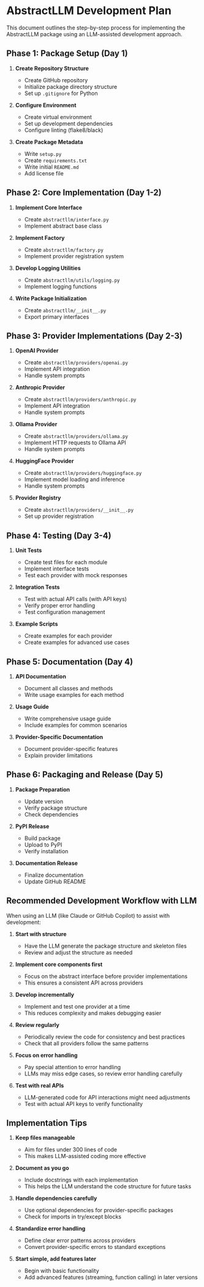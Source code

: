 # AbstractLLM Development Plan

This document outlines the step-by-step process for implementing the AbstractLLM package using an LLM-assisted development approach.

## Phase 1: Package Setup (Day 1)

1. **Create Repository Structure**
   - Create GitHub repository
   - Initialize package directory structure
   - Set up `.gitignore` for Python

2. **Configure Environment**
   - Create virtual environment
   - Set up development dependencies
   - Configure linting (flake8/black)

3. **Create Package Metadata**
   - Write `setup.py`
   - Create `requirements.txt`
   - Write initial `README.md`
   - Add license file

## Phase 2: Core Implementation (Day 1-2)

1. **Implement Core Interface**
   - Create `abstractllm/interface.py`
   - Implement abstract base class

2. **Implement Factory**
   - Create `abstractllm/factory.py`
   - Implement provider registration system

3. **Develop Logging Utilities**
   - Create `abstractllm/utils/logging.py`
   - Implement logging functions

4. **Write Package Initialization**
   - Create `abstractllm/__init__.py`
   - Export primary interfaces

## Phase 3: Provider Implementations (Day 2-3)

1. **OpenAI Provider**
   - Create `abstractllm/providers/openai.py`
   - Implement API integration
   - Handle system prompts

2. **Anthropic Provider**
   - Create `abstractllm/providers/anthropic.py`
   - Implement API integration
   - Handle system prompts

3. **Ollama Provider**
   - Create `abstractllm/providers/ollama.py`
   - Implement HTTP requests to Ollama API
   - Handle system prompts

4. **HuggingFace Provider**
   - Create `abstractllm/providers/huggingface.py`
   - Implement model loading and inference
   - Handle system prompts

5. **Provider Registry**
   - Create `abstractllm/providers/__init__.py`
   - Set up provider registration

## Phase 4: Testing (Day 3-4)

1. **Unit Tests**
   - Create test files for each module
   - Implement interface tests
   - Test each provider with mock responses

2. **Integration Tests**
   - Test with actual API calls (with API keys)
   - Verify proper error handling
   - Test configuration management

3. **Example Scripts**
   - Create examples for each provider
   - Create examples for advanced use cases

## Phase 5: Documentation (Day 4)

1. **API Documentation**
   - Document all classes and methods
   - Write usage examples for each method

2. **Usage Guide**
   - Write comprehensive usage guide
   - Include examples for common scenarios

3. **Provider-Specific Documentation**
   - Document provider-specific features
   - Explain provider limitations

## Phase 6: Packaging and Release (Day 5)

1. **Package Preparation**
   - Update version
   - Verify package structure
   - Check dependencies

2. **PyPI Release**
   - Build package
   - Upload to PyPI
   - Verify installation

3. **Documentation Release**
   - Finalize documentation
   - Update GitHub README

## Recommended Development Workflow with LLM

When using an LLM (like Claude or GitHub Copilot) to assist with development:

1. **Start with structure**
   - Have the LLM generate the package structure and skeleton files
   - Review and adjust the structure as needed

2. **Implement core components first**
   - Focus on the abstract interface before provider implementations
   - This ensures a consistent API across providers

3. **Develop incrementally**
   - Implement and test one provider at a time
   - This reduces complexity and makes debugging easier

4. **Review regularly**
   - Periodically review the code for consistency and best practices
   - Check that all providers follow the same patterns

5. **Focus on error handling**
   - Pay special attention to error handling
   - LLMs may miss edge cases, so review error handling carefully

6. **Test with real APIs**
   - LLM-generated code for API interactions might need adjustments
   - Test with actual API keys to verify functionality

## Implementation Tips

1. **Keep files manageable**
   - Aim for files under 300 lines of code
   - This makes LLM-assisted coding more effective

2. **Document as you go**
   - Include docstrings with each implementation
   - This helps the LLM understand the code structure for future tasks

3. **Handle dependencies carefully**
   - Use optional dependencies for provider-specific packages
   - Check for imports in try/except blocks

4. **Standardize error handling**
   - Define clear error patterns across providers
   - Convert provider-specific errors to standard exceptions

5. **Start simple, add features later**
   - Begin with basic functionality
   - Add advanced features (streaming, function calling) in later versions